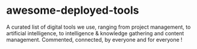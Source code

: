 # awesome-deployed-tools
A curated list of digital tools we use, ranging from project management, to artificial intelligence, to intelligence &amp; knowledge gathering and content management. Commented, connected, by everyone and for everyone !
